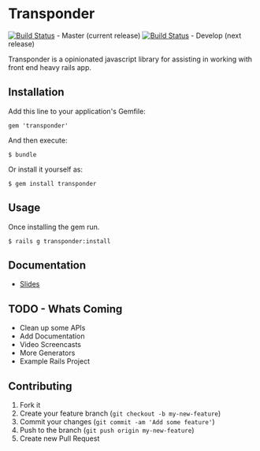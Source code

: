 # Transponder
[![Build Status](https://www.travis-ci.org/zacksiri/transponder.png?branch=master)](https://www.travis-ci.org/zacksiri/transponder) - Master (current release)
[![Build Status](https://www.travis-ci.org/zacksiri/transponder.png?branch=develop)](https://www.travis-ci.org/zacksiri/transponder) - Develop (next release)

Transponder is a opinionated javascript library for assisting in working with front end heavy rails app.

## Installation

Add this line to your application's Gemfile:

    gem 'transponder'

And then execute:

    $ bundle

Or install it yourself as:

    $ gem install transponder

## Usage

Once installing the gem run.

    $ rails g transponder:install

## Documentation
  + [Slides](http://www.slideshare.net/artellectual/better-ujsforrails)

## TODO - Whats Coming

  + Clean up some APIs
  + Add Documentation
  + Video Screencasts
  + More Generators
  + Example Rails Project

## Contributing

1. Fork it
2. Create your feature branch (`git checkout -b my-new-feature`)
3. Commit your changes (`git commit -am 'Add some feature'`)
4. Push to the branch (`git push origin my-new-feature`)
5. Create new Pull Request

